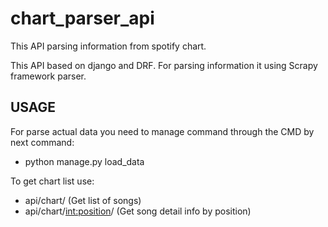 # chart_parser_api
This API parsing information from spotify chart. 

This API based on django and DRF. 
For parsing information it using Scrapy framework parser.

## USAGE
For parse actual data you need to manage command through the CMD by next command:
- python manage.py load_data

To get chart list use:
- api/chart/ (Get list of songs)
- api/chart/<int:position>/ (Get song detail info by position)
